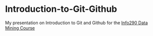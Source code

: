 Introduction-to-Git-Github
==========================

My presentation on Introduction to Git and Github for the [Info290 Data Mining Course](http://jblomo.github.com/datamining290/)
